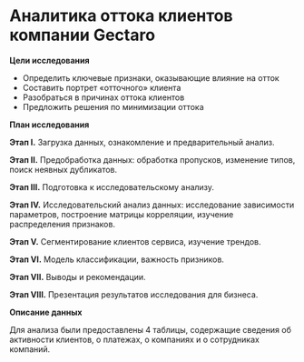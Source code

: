 <h1>Аналитика оттока клиентов компании Gectaro</h1>

**Цели исследования**

- Определить ключевые признаки, оказывающие влияние на отток
- Составить портрет «отточного» клиента
- Разобраться в причинах оттока клиентов
- Предложить решения по минимизации оттока

**План исследования**

**Этап I.** Загрузка данных, ознакомление и предварительный анализ.

**Этап II.** Предобработка данных: обработка пропусков, изменение типов, поиск неявных дубликатов.

**Этап III.** Подготовка к исследовательскому анализу.

**Этап IV.** Исследовательский анализ данных: исследование зависимости параметров, построение матрицы корреляции, изучение распределения признаков.

**Этап V.** Сегментирование клиентов сервиса, изучение трендов.

**Этап VI.** Модель классификации, важность призников.

**Этап VII.** Выводы и рекомендации.

**Этап VIII.** Презентация результатов исследования для бизнеса.


**Описание данных**

Для анализа были предоставлены 4 таблицы, содержащие сведения об активности клиентов, о платежах, о компаниях и о сотрудниках компаний. 




